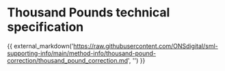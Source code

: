 # Thousand Pounds technical specification

{{ external_markdown('https://raw.githubusercontent.com/ONSdigital/sml-supporting-info/main/method-info/thousand-pound-correction/thousand_pound_correction.md', '') }}